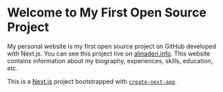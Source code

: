 # Welcome to My First Open Source Project

My personal website is my first open source project on GitHub developed with Next.js.
You can see this project live on [alinaderi.info](https://alinaderi.info).
This website contains information about my biography, experiences, skills, education, etc.

This is a [Next.js](https://nextjs.org/) project bootstrapped with [`create-next-app`](https://github.com/vercel/next.js/tree/canary/packages/create-next-app).